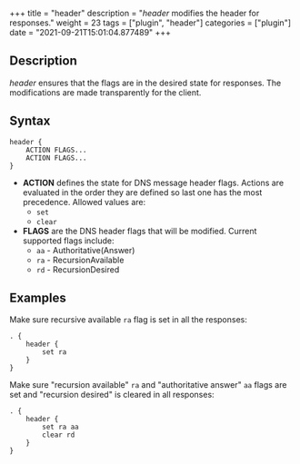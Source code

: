 +++
title = "header"
description = "*header* modifies the header for responses."
weight = 23
tags = ["plugin", "header"]
categories = ["plugin"]
date = "2021-09-21T15:01:04.877489"
+++

## Description

*header* ensures that the flags are in the desired state for responses. The modifications are made transparently for
the client.

## Syntax

~~~
header {
    ACTION FLAGS...
    ACTION FLAGS...
}
~~~

* **ACTION** defines the state for DNS message header flags. Actions are evaluated in the order they are defined so last one has the
  most precedence. Allowed values are:
    * `set`
    * `clear`
* **FLAGS** are the DNS header flags that will be modified. Current supported flags include:
    * `aa` - Authoritative(Answer)
    * `ra` - RecursionAvailable
    * `rd` - RecursionDesired

## Examples

Make sure recursive available `ra` flag is set in all the responses:

~~~ corefile
. {
    header {
        set ra
    }
}
~~~

Make sure "recursion available" `ra` and "authoritative answer" `aa` flags are set and "recursion desired" is cleared in all responses:

~~~ corefile
. {
    header {
        set ra aa
        clear rd
    }
}
~~~
